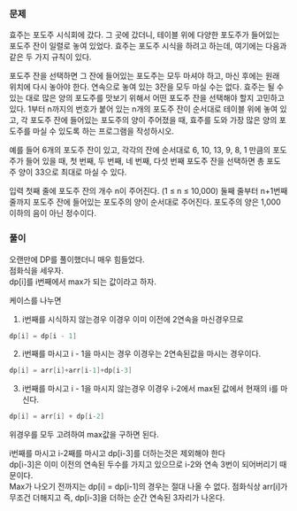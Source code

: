 ### 문제
효주는 포도주 시식회에 갔다. 그 곳에 갔더니, 테이블 위에 다양한 포도주가 들어있는 포도주 잔이 일렬로 놓여 있었다. 
효주는 포도주 시식을 하려고 하는데, 여기에는 다음과 같은 두 가지 규칙이 있다.

포도주 잔을 선택하면 그 잔에 들어있는 포도주는 모두 마셔야 하고, 마신 후에는 원래 위치에 다시 놓아야 한다.
연속으로 놓여 있는 3잔을 모두 마실 수는 없다.
효주는 될 수 있는 대로 많은 양의 포도주를 맛보기 위해서 어떤 포도주 잔을 선택해야 할지 고민하고 있다. 
1부터 n까지의 번호가 붙어 있는 n개의 포도주 잔이 순서대로 테이블 위에 놓여 있고, 각 포도주 잔에 들어있는 포도주의 양이 주어졌을 때,
효주를 도와 가장 많은 양의 포도주를 마실 수 있도록 하는 프로그램을 작성하시오. 

예를 들어 6개의 포도주 잔이 있고, 각각의 잔에 순서대로 6, 10, 13, 9, 8, 1 만큼의 포도주가 들어 있을 때, 첫 번째, 두 번째,
네 번째, 다섯 번째 포도주 잔을 선택하면 총 포도주 양이 33으로 최대로 마실 수 있다.

입력
첫째 줄에 포도주 잔의 개수 n이 주어진다. (1 ≤ n ≤ 10,000) 둘째 줄부터 n+1번째 줄까지 포도주 잔에 들어있는 포도주의 양이 순서대로 주어진다.
포도주의 양은 1,000 이하의 음이 아닌 정수이다.


### 풀이

오랜만에 DP를 풀이했더니 매우 힘들었다.   
점화식을 세우자.   
dp[i]를 i번째에서 max가 되는 값이라고 하자.   

케이스를 나누면
1. i번째를 시식하지 않는경우
이경우 이미 이전에 2연속을 마신경우므로 
```java
dp[i] = dp[i - 1]
```
2. i번째를 마시고 i - 1을 마시는 경우
이경우는 2연속된값을 마시는 경우이다.
```java
dp[i] = arr[i]+arr[i-1]+dp[i-3]
```
3. i번째를 마시고 i - 1을 마시지 않는경우
이경우 i-2에서 max된 값에서 현재의 i를 마신다.
```java
dp[i] = arr[i] + dp[i-2]
```

위경우를 모두 고려하여 max값을 구하면 된다.   

i번째를 마시고 i-2째를 마시고 dp[i-3]를 더하는것은 제외해야 한다    
dp[i-3]은 이미 이전의 연속된 두수를 가지고 있으므로 i-2와 연속 3번이 되어버리기 때문이다.   
Max가 나오기 전까지는 dp[i] = dp[i-1]의 경우는 절대 나올 수 없다. 점화식상 arr[i]가 무조건 더해지고 즉, dp[i-3]을 더하는 순간 연속된 3자리가 나온다.
